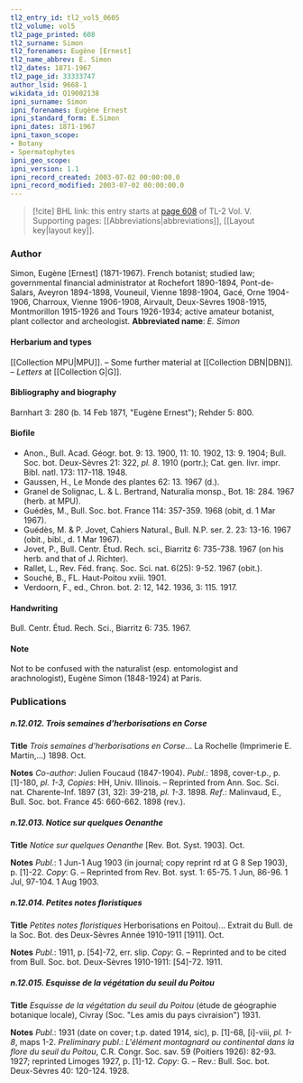 ```yaml
---
tl2_entry_id: tl2_vol5_0605
tl2_volume: vol5
tl2_page_printed: 608
tl2_surname: Simon
tl2_forenames: Eugène [Ernest]
tl2_name_abbrev: E. Simon
tl2_dates: 1871-1967
tl2_page_id: 33333747
author_lsid: 9668-1
wikidata_id: Q19002138
ipni_surname: Simon
ipni_forenames: Eugène Ernest
ipni_standard_form: E.Simon
ipni_dates: 1871-1967
ipni_taxon_scope: 
- Botany
- Spermatophytes
ipni_geo_scope: 
ipni_version: 1.1
ipni_record_created: 2003-07-02 00:00:00.0
ipni_record_modified: 2003-07-02 00:00:00.0
---
```



> [!cite] BHL link: this entry starts at [page 608](https://www.biodiversitylibrary.org/page/33333747) of TL-2 Vol. V.
> Supporting pages: [[Abbreviations|abbreviations]], [[Layout key|layout key]].

### Author

Simon, Eugène \[Ernest\] (1871-1967). French botanist; studied law; governmental financial administrator at Rochefort 1890-1894, Pont-de-Salars, Aveyron 1894-1898, Vouneuil, Vienne 1898-1904, Gacé, Orne 1904-1906, Charroux, Vienne 1906-1908, Airvault, Deux-Sèvres 1908-1915, Montmorillon 1915-1926 and Tours 1926-1934; active amateur botanist, plant collector and archeologist. 
**Abbreviated name**: *E. Simon*

#### Herbarium and types

[[Collection MPU|MPU]]. – Some further material at [[Collection DBN|DBN]]. – *Letters* at [[Collection G|G]].

#### Bibliography and biography

Barnhart 3: 280 (b. 14 Feb 1871, "Eugène Ernest"); Rehder 5: 800.

#### Biofile

- Anon., Bull. Acad. Géogr. bot. 9: 13. 1900, 11: 10. 1902, 13: 9. 1904; Bull. Soc. bot. Deux-Sèvres 21: 322, *pl. 8*. 1910 (portr.); Cat. gen. livr. impr. Bibl. natl. 173: 117-118. 1948.
- Gaussen, H., Le Monde des plantes 62: 13. 1967 (d.).
- Granel de Solignac, L. & L. Bertrand, Naturalia monsp., Bot. 18: 284. 1967 (herb. at MPU).
- Guédès, M., Bull. Soc. bot. France 114: 357-359. 1968 (obit, d. 1 Mar 1967).
- Guédès, M. & P. Jovet, Cahiers Natural., Bull. N.P. ser. 2. 23: 13-16. 1967 (obit., bibl., d. 1 Mar 1967).
- Jovet, P., Bull. Centr. Étud. Rech. sci., Biarritz 6: 735-738. 1967 (on his herb. and that of J. Richter).
- Rallet, L., Rev. Féd. franç. Soc. Sci. nat. 6(25): 9-52. 1967 (obit.).
- Souché, B., FL. Haut-Poitou xviii. 1901.
- Verdoorn, F., ed., Chron. bot. 2: 12, 142. 1936, 3: 115. 1917.

#### Handwriting

Bull. Centr. Étud. Rech. Sci., Biarritz 6: 735. 1967.

#### Note

Not to be confused with the naturalist (esp. entomologist and arachnologist), Eugène Simon (1848-1924) at Paris.

### Publications

##### n.12.012. Trois semaines d'herborisations en Corse

**Title**
*Trois semaines d'herborisations en Corse*... La Rochelle (Imprimerie E. Martin,...) 1898. Oct.

**Notes**
*Co-author*: Julien Foucaud (1847-1904).
*Publ*.: 1898, cover-t.p., p. \[1\]-180, *pl. 1-3, Copies*: HH, Univ. Illinois. – Reprinted from Ann. Soc. Sci. nat. Charente-Inf. 1897 (31, 32): 39-218, *pl. 1-3*. 1898.
*Ref*.: Malinvaud, E., Bull. Soc. bot. France 45: 660-662. 1898 (rev.).

##### n.12.013. Notice sur quelques Oenanthe

**Title**
*Notice sur quelques Oenanthe* \[Rev. Bot. Syst. 1903\]. Oct.

**Notes**
*Publ*.: 1 Jun-1 Aug 1903 (in journal; copy reprint rd at G 8 Sep 1903), p. \[1\]-22. *Copy*: G. – Reprinted from Rev. Bot. syst. 1: 65-75. 1 Jun, 86-96. 1 Jul, 97-104. 1 Aug 1903.

##### n.12.014. Petites notes floristiques

**Title**
*Petites notes floristiques* Herborisations en Poitou)... Extrait du Bull. de la Soc. Bot. des Deux-Sèvres Année 1910-1911 \[1911\]. Oct.

**Notes**
*Publ*.: 1911, p. \[54\]-72, err. slip. *Copy*: G. – Reprinted and to be cited from Bull. Soc. bot. Deux-Sèvres 1910-1911: \[54\]-72. 1911.

##### n.12.015. Esquisse de la végétation du seuil du Poitou

**Title**
*Esquisse de la végétation du seuil du Poitou* (étude de géographie botanique locale), Civray (Soc. "Les amis du pays civraision") 1931.

**Notes**
*Publ*.: 1931 (date on cover; t.p. dated 1914, sic), p. \[1\]-68, \[i\]-viii, *pl. 1-8*, maps 1-2.
*Preliminary publ*.: *L'élément montagnard ou continental dans la flore du seuil du Poitou*, C.R. Congr. Soc. sav. 59 (Poitiers 1926): 82-93. 1927; reprinted Limoges 1927, p. \[1\]-12.
*Copy*: G. – Rev.: Bull. Soc. bot. Deux-Sèvres 40: 120-124. 1928.

